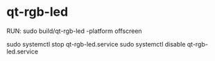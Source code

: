 # qt-rgb-led

RUN: sudo build/qt-rgb-led -platform offscreen

sudo systemctl stop qt-rgb-led.service
sudo systemctl disable qt-rgb-led.service
